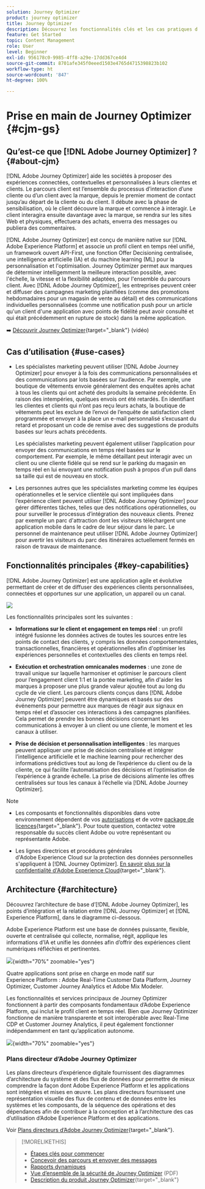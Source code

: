 ```yaml
---
solution: Journey Optimizer
product: journey optimizer
title: Journey Optimizer
description: Découvrez les fonctionnalités clés et les cas pratiques d’Adobe Journey Optimizer
feature: Get Started
topic: Content Management
role: User
level: Beginner
exl-id: 956178c0-9985-4ff8-a29e-17dd367ce4d4
source-git-commit: 8701afe345f0eeed1503e4765d4715398823b102
workflow-type: ht
source-wordcount: '847'
ht-degree: 100%

---
```


# Prise en main de Journey Optimizer {#cjm-gs}

## Qu’est-ce que [!DNL Adobe Journey Optimizer] ?{#about-cjm}

[!DNL Adobe Journey Optimizer] aide les sociétés à proposer des expériences connectées, contextuelles et personnalisées à leurs clientes et clients. Le parcours client est l’ensemble du processus d’interaction d’une cliente ou d’un client avec la marque, depuis le premier moment de contact jusqu’au départ de la cliente ou du client. Il débute avec la phase de sensibilisation, où le client découvre la marque et commence à interagir. Le client interagira ensuite davantage avec la marque, se rendra sur les sites Web et physiques, effectuera des achats, enverra des messages ou publiera des commentaires.

[!DNL Adobe Journey Optimizer] est conçu de manière native sur [!DNL Adobe Experience Platform] et associe un profil client en temps réel unifié, un framework ouvert API-First, une fonction Offer Decisioning centralisée, une intelligence artificielle (IA) et du machine learning (ML) pour la personnalisation et l&#39;optimisation. Journey Optimizer permet aux marques de déterminer intelligemment la meilleure interaction possible, avec l&#39;échelle, la vitesse et la flexibilité adaptées, pour l&#39;ensemble du parcours client. Avec [!DNL Adobe Journey Optimizer], les entreprises peuvent créer et diffuser des campagnes marketing planifiées (comme des promotions hebdomadaires pour un magasin de vente au détail) et des communications individuelles personnalisées (comme une notification push pour un article qu&#39;un client d&#39;une application avec points de fidélité peut avoir consulté et qui était précédemment en rupture de stock) dans la même application.

➡️ [Découvrir Journey Optimizer](https://experienceleague.adobe.com/docs/journey-optimizer-learn/tutorials/introduction-to-journey-optimizer/introduction.html?lang=fr){target="_blank"} (vidéo)


<!-- Use [!DNL Adobe Journey Optimizer] to build multi-step customer journeys that initiate a sequence of interactions, offers, and messages across channels in real time. This approach ensures customers are engaged at the optimal moments based on their actions and relevant business signals. Learn how to build journeys in [this section](../building-journeys/journey-gs.md).

You can also create audience-based campaigns to send messages.-->


## Cas d’utilisation {#use-cases}

* Les spécialistes marketing peuvent utiliser [!DNL Adobe Journey Optimizer] pour envoyer à la fois des communications personnalisées et des communications par lots basées sur l’audience. Par exemple, une boutique de vêtements envoie généralement des enquêtes après achat à tous les clients qui ont acheté des produits la semaine précédente. En raison des intempéries, quelques envois ont été retardés. En identifiant les clientes et clients qui n’ont pas reçu leurs achats, la boutique de vêtements peut les exclure de l’envoi de l’enquête de satisfaction client programmée et envoyer à la place un e-mail personnalisé s’excusant du retard et proposant un code de remise avec des suggestions de produits basées sur leurs achats précédents.

  Les spécialistes marketing peuvent également utiliser l’application pour envoyer des communications en temps réel basées sur le comportement. Par exemple, le même détaillant peut interagir avec un client ou une cliente fidèle qui se rend sur le parking du magasin en temps réel en lui envoyant une notification push à propos d’un pull dans sa taille qui est de nouveau en stock.

* Les personnes autres que les spécialistes marketing comme les équipes opérationnelles et le service clientèle qui sont impliquées dans l’expérience client peuvent utiliser [!DNL Adobe Journey Optimizer] pour gérer différentes tâches, telles que des notifications opérationnelles, ou pour surveiller le processus d’intégration des nouveaux clients. Prenez par exemple un parc d&#39;attraction dont les visiteurs téléchargent une application mobile dans le cadre de leur séjour dans le parc. Le personnel de maintenance peut utiliser [!DNL Adobe Journey Optimizer] pour avertir les visiteurs du parc des itinéraires actuellement fermés en raison de travaux de maintenance.

## Fonctionnalités principales {#key-capabilities}

[!DNL Adobe Journey Optimizer] est une application agile et évolutive permettant de créer et de diffuser des expériences clients personnalisées, connectées et opportunes
sur une application, un appareil ou un canal.

![](assets/ajo-capabilities.png)

Les fonctionnalités principales sont les suivantes :

* **Informations sur le client et engagement en temps réel** : un profil intégré fusionne les données actives de toutes les sources entre les points de contact des clients, y compris les données comportementales, transactionnelles, financières et opérationnelles afin d&#39;optimiser les expériences personnelles et contextuelles des clients en temps réel.

* **Exécution et orchestration omnicanales modernes** : une zone de travail unique sur laquelle harmoniser et optimiser le parcours client pour l’engagement client 1:1 et la portée marketing, afin d&#39;aider les marques à proposer une plus grande valeur ajoutée tout au long du cycle de vie client. Les parcours clients conçus dans [!DNL Adobe Journey Optimizer] peuvent être dynamiques et basés sur des événements pour permettre aux marques de réagir aux signaux en temps réel et d’associer ces interactions à des campagnes planifiées. Cela permet de prendre les bonnes décisions concernant les communications à envoyer à un client ou une cliente, le moment et les canaux à utiliser.

* **Prise de décision et personnalisation intelligentes** : les marques peuvent appliquer une prise de décision centralisée et intégrer l’intelligence artificielle et le machine learning pour rechercher des informations prédictives tout au long de l’expérience du client ou de la cliente, ce qui facilite l’automatisation des décisions et l’optimisation de l’expérience à grande échelle. La prise de décisions alimente les offres centralisées sur tous les canaux à l’échelle via [!DNL Adobe Journey Optimizer].


>[!NOTE]
>
>* Les composants et fonctionnalités disponibles dans votre environnement dépendent de vos [autorisations](../administration/permissions.md) et de votre [package de licences](https://helpx.adobe.com/fr/legal/product-descriptions/adobe-journey-optimizer.html){target="_blank"}. Pour toute question, contactez votre responsable du succès client Adobe ou votre représentant ou représentante Adobe.
>
>* Les lignes directrices et procédures générales d&#39;Adobe Experience Cloud sur la protection des données personnelles s&#39;appliquent à [!DNL Journey Optimizer]. [En savoir plus sur la confidentialité d&#39;Adobe Experience Cloud](https://www.adobe.com/fr/privacy/experience-cloud.html){target="_blank"}.


## Architecture {#architecture}

Découvrez l’architecture de base d’[!DNL Adobe Journey Optimizer], les points d’intégration et la relation entre [!DNL Journey Optimizer] et [!DNL Experience Platform], dans le diagramme ci-dessous.

Adobe Experience Platform est une base de données puissante, flexible, ouverte et centralisée qui collecte, normalise, régit, applique les informations d’IA et unifie les données afin d’offrir des expériences client numériques réfléchies et pertinentes.

![](assets/ajo-aep-architecture-diagram.png){width="70%" zoomable="yes"}

Quatre applications sont prise en charge en mode natif sur Experience Platform : Adobe Real-Time Customer Data Platform, Journey Optimizer, Customer Journey Analytics et Adobe Mix Modeler.

Les fonctionnalités et services principaux de Journey Optimizer fonctionnent à partir des composants fondamentaux d’Adobe Experience Platform, qui inclut le profil client en temps réel. Bien que Journey Optimizer fonctionne de manière transparente et soit interopérable avec Real-Time CDP et Customer Journey Analytics, il peut également fonctionner indépendamment en tant qu’application autonome.

![](assets/ajo-architecture-diagram.png){width="70%" zoomable="yes"}


### Plans directeur d’Adobe Journey Optimizer

Les plans directeurs d’expérience digitale fournissent des diagrammes d’architecture du système et des flux de données pour permettre de mieux comprendre la façon dont Adobe Experience Platform et les applications sont intégrées et mises en œuvre. Les plans directeurs fournissent une représentation visuelle des flux de contenu et de données entre les systèmes et les composants, de la séquence des opérations et des dépendances afin de contribuer à la conception et à l’architecture des cas d’utilisation d’Adobe Experience Platform et des applications.

Voir [Plans directeurs d’Adobe Journey Optimizer](https://experienceleague.adobe.com/fr/docs/blueprints-learn/architecture/customer-journeys/journey-optimizer/journey-optimizer-overview){target="_blank"}.


>[!MORELIKETHIS]
>
>* [Étapes clés pour commencer](quick-start.md)
>* [Concevoir des parcours et envoyer des messages](../building-journeys/journey-gs.md)
>* [Rapports dynamiques](../reports/live-report.md)
>* [Vue d’ensemble de la sécurité de Journey Optimizer](https://www.adobe.com/content/dam/cc/en/security/pdfs/AJO_SecurityOverview.pdf) (PDF)
>* [Description du produit Journey Optimizer](https://helpx.adobe.com/fr/legal/product-descriptions/adobe-journey-optimizer.html){target="_blank"}
